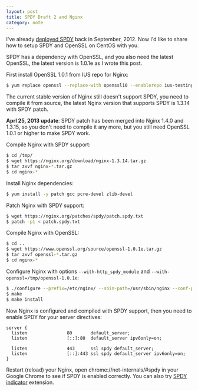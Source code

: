 ```yaml
---
layout: post
title: SPDY Draft 2 and Nginx
category: note
---
```


I've already [deployed SPDY](/note/playing-with-spdy-draft-2/) back in September, 2012. Now I'd like to share how to setup SPDY and OpenSSL on CentOS with you.

SPDY has a dependency with OpenSSL, and you also need the latest OpenSSL, the latest version is 1.0.1e as I wrote this post.

First install OpenSSL 1.0.1 from IUS repo for Nginx:

```sh
$ yum replace openssl --replace-with openssl10 --enablerepo ius-testing
```

The current stable version of Nginx still doesn't support SPDY, you need to compile it from source, the latest Nginx version that supports SPDY is 1.3.14 with SPDY patch.

**Aprl 25, 2013 update**: SPDY patch has been merged into Nginx 1.4.0 and 1.3.15, so you don't need to compile it any more, but you still need OpenSSL 1.0.1 or higher to make SPDY work.


Compile Nginx with SPDY support:

```sh
$ cd /tmp/
$ wget https://nginx.org/download/nginx-1.3.14.tar.gz
$ tar zxvf nginx-*.tar.gz
$ cd nginx-*
```

Install Nginx dependencies:

```sh
$ yum install -y patch gcc pcre-devel zlib-devel
```

Patch Nginx with SPDY support:

```sh
$ wget https://nginx.org/patches/spdy/patch.spdy.txt
$ patch -p1 < patch.spdy.txt
```

Compile Nginx with OpenSSL:

```sh
$ cd ..
$ wget https://www.openssl.org/source/openssl-1.0.1e.tar.gz
$ tar zxvf openssl-*.tar.gz
$ cd nginx-*
```

Configure Nginx with options `--with-http_spdy_module` and `--with-openssl=/tmp/openssl-1.0.1e`:

```sh
$ ./configure --prefix=/etc/nginx/ --sbin-path=/usr/sbin/nginx --conf-path=/etc/nginx/nginx.conf --error-log-path=/var/log/nginx/error.log --http-log-path=/var/log/nginx/access.log --pid-path=/var/run/nginx.pid --lock-path=/var/run/nginx.lock --http-client-body-temp-path=/var/cache/nginx/client_temp --http-proxy-temp-path=/var/cache/nginx/proxy_temp --http-fastcgi-temp-path=/var/cache/nginx/fastcgi_temp --http-uwsgi-temp-path=/var/cache/nginx/uwsgi_temp --http-scgi-temp-path=/var/cache/nginx/scgi_temp --user=nginx --group=nginx --with-http_ssl_module --with-http_realip_module --with-http_addition_module --with-http_sub_module --with-http_dav_module --with-http_flv_module --with-http_mp4_module --with-http_gzip_static_module --with-http_random_index_module --with-http_secure_link_module --with-http_stub_status_module --with-mail --with-mail_ssl_module --with-file-aio --with-ipv6 --with-cc-opt='-O2 -g -march=i386 -mtune=i686' --with-http_spdy_module --with-openssl=/tmp/openssl-1.0.1e
$ make
$ make install
```

Now Nginx is configured and compiled with SPDY support, then you need to enable SPDY for your server directives:

```nginx
server {
  listen               80       default_server;
  listen               [::]:80  default_server ipv6only=on;

  listen               443      ssl spdy default_server;
  listen               [::]:443 ssl spdy default_server ipv6only=on;
}
```

Restart (reload) your Nginx, open chrome://net-internals/#spdy in your Google Chrome to see if SPDY is enabled correctly. You can also try [SPDY indicator](https://chrome.google.com/webstore/detail/spdy-indicator/mpbpobfflnpcgagjijhmgnchggcjblin?hl=en) extension.
